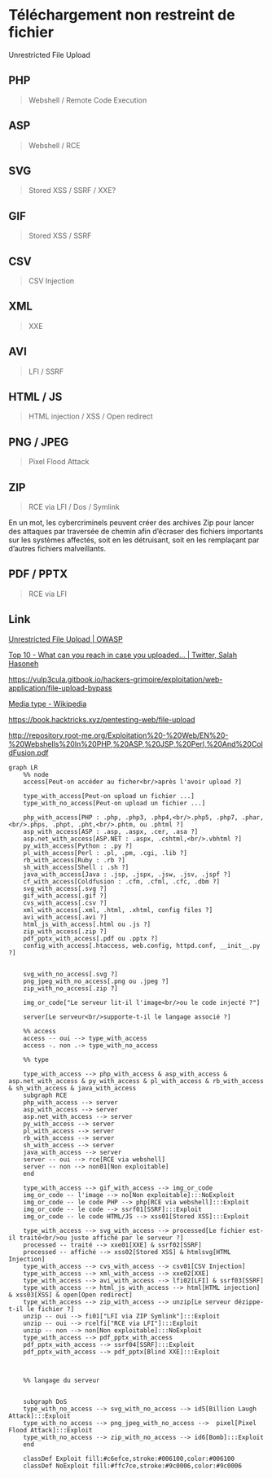 # Téléchargement non restreint de fichier

Unrestricted File Upload

## PHP

> Webshell / Remote Code Execution

## ASP

> Webshell / RCE

## SVG

> Stored XSS / SSRF / XXE?

## GIF

> Stored XSS / SSRF

## CSV

> CSV Injection

## XML

> XXE

## AVI

> LFI / SSRF

## HTML / JS

> HTML injection / XSS / Open redirect

## PNG / JPEG

> Pixel Flood Attack

## ZIP

> RCE via LFI / Dos / Symlink

En un mot, les cybercriminels peuvent créer des archives Zip pour lancer des attaques par traversée de chemin afin d’écraser des fichiers importants sur les systèmes affectés, soit en les détruisant, soit en les remplaçant par d’autres fichiers malveillants.

## PDF / PPTX

> RCE via LFI

## Link

[Unrestricted File Upload | OWASP](https://owasp.org/www-community/vulnerabilities/Unrestricted_File_Upload)

[Top 10 - What can you reach in case you uploaded... | Twitter, Salah Hasoneh](https://twitter.com/SalahHasoneh1/status/1281274120395685889?s=20)

https://vulp3cula.gitbook.io/hackers-grimoire/exploitation/web-application/file-upload-bypass

[Media type - Wikipedia](https://en.wikipedia.org/wiki/Media_type#Type_application)

https://book.hacktricks.xyz/pentesting-web/file-upload

http://repository.root-me.org/Exploitation%20-%20Web/EN%20-%20Webshells%20In%20PHP,%20ASP,%20JSP,%20Perl,%20And%20ColdFusion.pdf

```mermaid
graph LR
    %% node
    access[Peut-on accéder au ficher<br/>après l'avoir upload ?]

    type_with_access[Peut-on upload un fichier ...]
    type_with_no_access[Peut-on upload un fichier ...]

    php_with_access[PHP : .php, .php3, .php4,<br/>.php5, .php7, .phar,<br/>.phps, .phpt, .pht,<br/>.phtm, ou .phtml ?]
    asp_with_access[ASP : .asp, .aspx, .cer, .asa ?]
    asp.net_with_access[ASP.NET : .aspx, .cshtml,<br/>.vbhtml ?]
    py_with_access[Python : .py ?]
    pl_with_access[Perl : .pl, .pm, .cgi, .lib ?]
    rb_with_access[Ruby : .rb ?]
    sh_with_access[Shell : .sh ?]
    java_with_access[Java : .jsp, .jspx, .jsw, .jsv, .jspf ?]
    cf_with_access[Coldfusion : .cfm, .cfml, .cfc, .dbm ?]
    svg_with_access[.svg ?]
    gif_with_access[.gif ?]
    cvs_with_access[.csv ?]
    xml_with_access[.xml, .html, .xhtml, config files ?]
    avi_with_access[.avi ?]
    html_js_with_access[.html ou .js ?]
    zip_with_access[.zip ?]
    pdf_pptx_with_access[.pdf ou .pptx ?]
    config_with_access[.htaccess, web.config, httpd.conf, __init__.py ?]


    svg_with_no_access[.svg ?]
    png_jpeg_with_no_access[.png ou .jpeg ?]
    zip_with_no_access[.zip ?]

    img_or_code["Le serveur lit-il l'image<br/>ou le code injecté ?"]

    server[Le serveur<br/>supporte-t-il le langage associé ?]

    %% access
    access -- oui --> type_with_access
    access -. non .-> type_with_no_access

    %% type

    type_with_access --> php_with_access & asp_with_access & asp.net_with_access & py_with_access & pl_with_access & rb_with_access & sh_with_access & java_with_access 
    subgraph RCE
    php_with_access --> server 
    asp_with_access --> server
    asp.net_with_access --> server
    py_with_access --> server
    pl_with_access --> server
    rb_with_access --> server
    sh_with_access --> server
    java_with_access --> server
    server -- oui --> rce[RCE via webshell]
    server -- non --> non01[Non exploitable]
    end

    type_with_access --> gif_with_access --> img_or_code
    img_or_code -- l'image --> no[Non exploitable]:::NoExploit
    img_or_code -- le code PHP --> php[RCE via webshell]:::Exploit
    img_or_code -- le code --> ssrf01[SSRF]:::Exploit
    img_or_code -- le code HTML/JS --> xss01[Stored XSS]:::Exploit

    type_with_access --> svg_with_access --> processed[Le fichier est-il traité<br/>ou juste affiché par le serveur ?]
    processed -- traité --> xxe01[XXE] & ssrf02[SSRF]
    processed -- affiché --> xss02[Stored XSS] & htmlsvg[HTML Injection]
    type_with_access --> cvs_with_access --> csv01[CSV Injection]
    type_with_access --> xml_with_access --> xxe02[XXE]
    type_with_access --> avi_with_access --> lfi02[LFI] & ssrf03[SSRF]
    type_with_access --> html_js_with_access --> html[HTML injection] & xss03[XSS] & open[Open redirect]
    type_with_access --> zip_with_access --> unzip[Le serveur dézippe-t-il le fichier ?]
    unzip -- oui --> fi01["LFI via ZIP Symlink"]:::Exploit
    unzip -- oui --> rcelfi["RCE via LFI"]:::Exploit
    unzip -- non --> non[Non exploitable]:::NoExploit
    type_with_access --> pdf_pptx_with_access
    pdf_pptx_with_access --> ssrf04[SSRF]:::Exploit 
    pdf_pptx_with_access --> pdf_pptx[Blind XXE]:::Exploit



    %% langage du serveur


    subgraph DoS
    type_with_no_access --> svg_with_no_access --> id5[Billion Laugh Attack]:::Exploit
    type_with_no_access --> png_jpeg_with_no_access -->  pixel[Pixel Flood Attack]:::Exploit
    type_with_no_access --> zip_with_no_access --> id6[Bomb]:::Exploit
    end

    classDef Exploit fill:#c6efce,stroke:#006100,color:#006100
    classDef NoExploit fill:#ffc7ce,stroke:#9c0006,color:#9c0006
```
